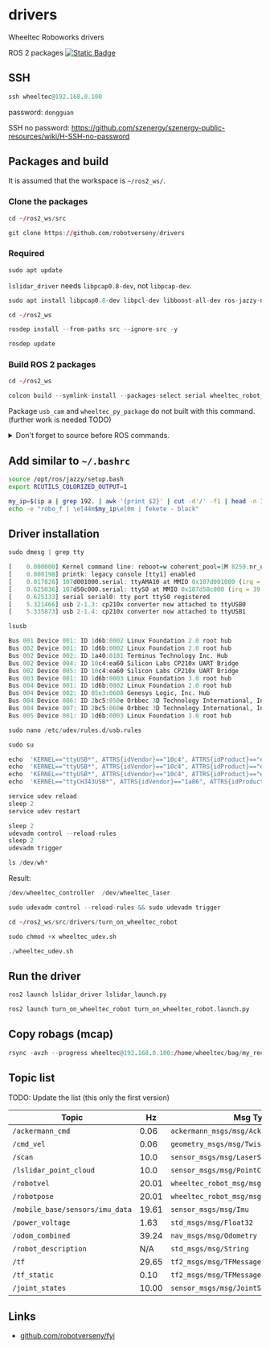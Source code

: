 # drivers
Wheeltec Roboworks drivers


ROS 2 packages  [![Static Badge](https://img.shields.io/badge/ROS_2-Jazzy-34aec5)](https://docs.ros.org/en/jazzy/)

## SSH

```r
ssh wheeltec@192.168.0.100
```
password: `dongguan`

SSH no password: https://github.com/szenergy/szenergy-public-resources/wiki/H-SSH-no-password


## Packages and build

It is assumed that the workspace is `~/ros2_ws/`.

### Clone the packages
```r
cd ~/ros2_ws/src
```
```r
git clone https://github.com/robotverseny/drivers
```

### Required

```r
sudo apt update
```

`lslidar_driver` needs `libpcap0.8-dev`, not `libpcap-dev`.

```r
sudo apt install libpcap0.8-dev libpcl-dev libboost-all-dev ros-jazzy-nav2-msgs ros-jazzy-ackermann-msgs ros-jazzy-tf2-msgs ros-jazzy-tf2-geometry-msgs ros-jazzy-joint-state-publisher ros-jazzy-robot-localization ros-jazzy-usb-cam ros-jazzy-foxglove*
```
```r
cd ~/ros2_ws
```
```r
rosdep install --from-paths src --ignore-src -y
```
```r
rosdep update
```

### Build ROS 2 packages
```r
cd ~/ros2_ws
```
```r
colcon build --symlink-install --packages-select serial wheeltec_robot_msg lslidar_msgs lslidar_driver turn_on_wheeltec_robot wheeltec_robot_urdf 
```
Package `usb_cam` and `wheeltec_py_package` do not built with this command. (further work is needed TODO)

<details>
<summary> Don't forget to source before ROS commands.</summary>

``` bash
source ~/ros2_ws/install/setup.bash
```
</details>

## Add similar to `~/.bashrc`

```bash
source /opt/ros/jazzy/setup.bash
export RCUTILS_COLORIZED_OUTPUT=1

my_ip=$(ip a | grep 192. | awk '{print $2}' | cut -d'/' -f1 | head -n 1)
echo -e "robo_f | \e[44m$my_ip\e[0m | fekete - black"
```

## Driver installation

```r
sudo dmesg | grep tty
```

```r
[    0.000000] Kernel command line: reboot=w coherent_pool=1M 8250.nr_uarts=1 pci=pcie_bus_safe snd_bcm2835.enable_compat_alsa=0 snd_bcm2835.enable_hdmi=1  smsc95xx.macaddr=2C:CF:67:33:1D:14 vc_mem.mem_base=0x3fc00000 vc_mem.mem_size=0x40000000  zswap.enabled=1 zswap.zpool=z3fold zswap.compressor=zstd multipath=off dwc_otg.lpm_enable=0 console=tty1 root=LABEL=writable rootfstype=ext4 rootwait fixrtc quiet splash
[    0.000198] printk: legacy console [tty1] enabled
[    0.017826] 107d001000.serial: ttyAMA10 at MMIO 0x107d001000 (irq = 15, base_baud = 0) is a PL011 rev2
[    0.625036] 107d50c000.serial: ttyS0 at MMIO 0x107d50c000 (irq = 39, base_baud = 6000000) is a Broadcom BCM7271 UART
[    0.625133] serial serial0: tty port ttyS0 registered
[    5.321466] usb 2-1.3: cp210x converter now attached to ttyUSB0
[    5.335873] usb 2-1.4: cp210x converter now attached to ttyUSB1
```

```r
lsusb 
```

```r
Bus 001 Device 001: ID 1d6b:0002 Linux Foundation 2.0 root hub
Bus 002 Device 001: ID 1d6b:0002 Linux Foundation 2.0 root hub
Bus 002 Device 002: ID 1a40:0101 Terminus Technology Inc. Hub
Bus 002 Device 004: ID 10c4:ea60 Silicon Labs CP210x UART Bridge
Bus 002 Device 005: ID 10c4:ea60 Silicon Labs CP210x UART Bridge
Bus 003 Device 001: ID 1d6b:0003 Linux Foundation 3.0 root hub
Bus 004 Device 001: ID 1d6b:0002 Linux Foundation 2.0 root hub
Bus 004 Device 002: ID 05e3:0608 Genesys Logic, Inc. Hub
Bus 004 Device 006: ID 2bc5:050e Orbbec 3D Technology International, Inc USB 2.0 Camera
Bus 004 Device 007: ID 2bc5:060e Orbbec 3D Technology International, Inc ORBBEC Depth Sensor
Bus 005 Device 001: ID 1d6b:0003 Linux Foundation 3.0 root hub
```


```r
sudo nano /etc/udev/rules.d/usb.rules
```
```r
sudo su

echo  'KERNEL=="ttyUSB*", ATTRS{idVendor}=="10c4", ATTRS{idProduct}=="ea60",ATTRS{serial}=="0002", MODE:="0777", GROUP:="dialout", SYMLINK+="wheeltec_controller"' >/etc/udev/rules.d/wheeltec_controller.rules
echo  'KERNEL=="ttyUSB*", ATTRS{idVendor}=="10c4", ATTRS{idProduct}=="ea60",ATTRS{serial}=="0001", MODE:="0777", GROUP:="dialout", SYMLINK+="wheeltec_laser"' >/etc/udev/rules.d/rplidar_laser.rules
echo  'KERNEL=="ttyUSB*", ATTRS{idVendor}=="10c4", ATTRS{idProduct}=="ea60",ATTRS{serial}=="0003", MODE:="0777", GROUP:="dialout", SYMLINK+="wheeltec_laser"' >/etc/udev/rules.d/ld14.rules
echo  'KERNEL=="ttyCH343USB*", ATTRS{idVendor}=="1a86", ATTRS{idProduct}=="55d4",ATTRS{serial}=="0002", MODE:="0777", GROUP:="dialout", SYMLINK+="wheeltec_controller"' >/etc/udev/rules.d/wheeltec_wheeltec.rules

service udev reload
sleep 2
service udev restart

sleep 2
udevadm control --reload-rules
sleep 2
udevadm trigger
```
```r
ls /dev/wh*
```
Result:
```r
/dev/wheeltec_controller  /dev/wheeltec_laser
```

```r
sudo udevadm control --reload-rules && sudo udevadm trigger
```

```r
cd ~/ros2_ws/src/drivers/turn_on_wheeltec_robot
```
```r
sudo chmod +x wheeltec_udev.sh
```
```r
./wheeltec_udev.sh
```

## Run the driver

```r
ros2 launch lslidar_driver lslidar_launch.py
```

```r
ros2 launch turn_on_wheeltec_robot turn_on_wheeltec_robot.launch.py 
```


## Copy robags (mcap)

```r
rsync -avzh --progress wheeltec@192.168.0.100:/home/wheeltec/bag/my_record1 /mnt/c/bag/
```

## Topic list

TODO: Update the list (this only the first version)

| Topic                       | Hz      | Msg Type                                      |
|-----------------------------|---------|-----------------------------------------------|
| `/ackermann_cmd`              | 0.06    | `ackermann_msgs/msg/AckermannDriveStamped`      |
| `/cmd_vel`                    | 0.06    | `geometry_msgs/msg/Twist`                       |
| `/scan`                       | 10.0    | `sensor_msgs/msg/LaserScan`                     |
| `/lslidar_point_cloud`        | 10.0    | `sensor_msgs/msg/PointCloud2`                   |
| `/robotvel`                   | 20.01   | `wheeltec_robot_msg/msg/Data`                   |
| `/robotpose`                  | 20.01   | `wheeltec_robot_msg/msg/Data`                   |
| `/mobile_base/sensors/imu_data`| 19.61  | `sensor_msgs/msg/Imu`                           |
| `/power_voltage`              | 1.63    | `std_msgs/msg/Float32`                          |
| `/odom_combined`              | 39.24   | `nav_msgs/msg/Odometry`                         |
| `/robot_description`          | N/A     | `std_msgs/msg/String`                           |
| `/tf`                         | 29.65   | `tf2_msgs/msg/TFMessage`                        |
| `/tf_static`                  | 0.10    | `tf2_msgs/msg/TFMessage`                        |
| `/joint_states`               | 10.00   | `sensor_msgs/msg/JointState`                    |


## Links
- [github.com/robotverseny/fyi](https://github.com/robotverseny/fyi)
